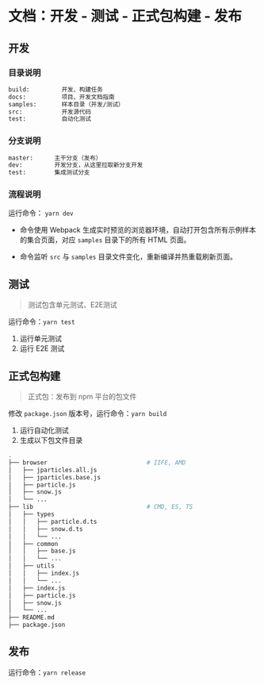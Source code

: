 # 文档：开发 - 测试 - 正式包构建 - 发布

## 开发

### 目录说明

```bash
build:         开发、构建任务
docs:          项目、开发文档指南
samples:       样本目录（开发/测试）
src:           开发源代码
test:          自动化测试
```

### 分支说明

```bash
master:      主干分支（发布）
dev:         开发分支，从这里拉取新分支开发
test:        集成测试分支
```

### 流程说明

运行命令： `yarn dev`

- 命令使用 Webpack 生成实时预览的浏览器环境，自动打开包含所有示例样本的集合页面，对应 `samples` 目录下的所有 HTML 页面。

- 命令监听 `src` 与 `samples` 目录文件变化，重新编译并热重载刷新页面。


## 测试

> 测试包含单元测试、E2E测试

运行命令：`yarn test`

1. 运行单元测试
1. 运行 E2E 测试


## 正式包构建

> 正式包：发布到 npm 平台的包文件

修改 `package.json` 版本号，运行命令：`yarn build`

1. 运行自动化测试
1. 生成以下包文件目录

```bash
.
├── browser                            # IIFE, AMD
│   ├── jparticles.all.js
│   ├── jparticles.base.js
│   ├── particle.js
│   ├── snow.js
│   └── ...
├── lib                                # CMD, ES, TS
│   ├── types
│   │   ├── particle.d.ts
│   │   ├── snow.d.ts
│   │   └── ...
│   ├── common
│   │   ├── base.js
│   │   └── ...
│   ├── utils
│   │   ├── index.js
│   │   └── ...
│   ├── index.js
│   ├── particle.js
│   ├── snow.js
│   └── ...
├── README.md
├── package.json
```


## 发布

运行命令：`yarn release`



